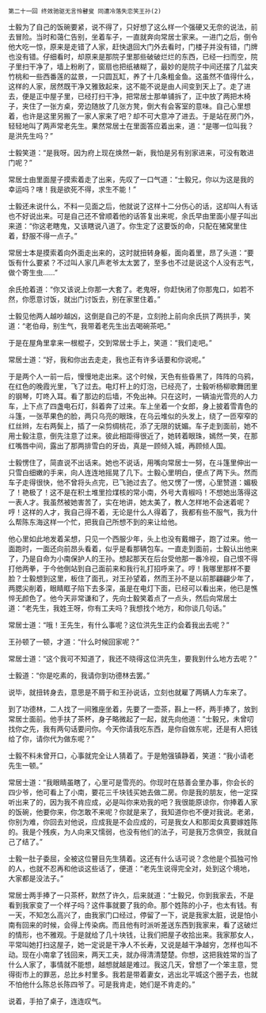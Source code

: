     第二十一回 终效驰驱无言怜瞽叟 同遭冷落失恋笑王孙(2) 

   士毅为了自己的饭碗要紧，说不得了，只好想了这么样一个强硬又无奈的说法，前去冒险。当时和蔼仁告别，坐着车子，一直就奔向常居士家来。一进门之后，倒令他大吃一惊，原来是走错了人家，赶快退回大门外去看时，门楼子并没有错，门牌也没有错。仔细看时，却原来是那院子里那些破破烂烂的东西，已经一扫而空，院子里扫干净了，墙上粉刷了，窗扇也把纸裱糊了，最妙的是院子中间还摆了几盆夹竹桃和一些西番莲的盆景，一只圆瓦缸，养了十几条粗金鱼。这虽然不值得什么，这样的人家，居然既干净又雅致起来，这不能不说是由人间变到天上了。走了进去，便是正中屋子里，已经打扫干净，把常居士那单铺拆了，正中放了两把木椅子，夹住了一张方桌，旁边随放了几张方凳，倒大有会客室的意味。自己心里想着，也许是这里另搬了一家人家来了吧？却不可大意冲了进去。于是站在房门外，轻轻地叫了两声常老先生。果然常居士在里面答应着出来，道：“是哪一位叫我？是洪先生吗？”

   士毅笑道：“是我呀。因为府上现在焕然一新，我怕是另有别家进来，可没有敢进门呢？”

   常居士由里面屋子摸索着走了出来，先叹了一口气道：“士毅兄，你以为这是我的幸运吗？嗐！我是欲死不得，求生不能！”

   士毅还未说什么，不料一见面之后，他就说了这样十二分伤心的话，这却叫人有话也不好说出来。可是自己还不曾顺着他的话答复出来呢，余氏早由里面小屋子叫出来道：“你这老瞎鬼，又该瞎说八道了。你生定了这要饭的命，只配在猪窝里住着，舒服不得一点子。”

   常居士本是摸索着向外面走出来的，这时就扭转身躯，面向着里，昂了头道：“要饭有什么要紧？不过叫人家几声老爷太太罢了，至多也不过是说这个人没有志气，做个寄生虫……”

   余氏抢着道：“你又该说上你那一大套了。老鬼呀，你赶快闭了你那鬼口，如若不然，你愿意讨饭，就出门讨饭去，别在家里住着。”

   士毅见他两人越吵越凶，这倒是自己的不是，立刻抢上前向余氏拱了两拱手，笑道：“老伯母，别生气，我带着老先生出去喝碗茶吧。”

   于是在屋角里拿来一根棍子，交到常居士手上，笑道：“我们走吧。”

   常居士道：“好，我和你出去走走，我也正有许多话要和你说呢。”

   于是两个人一前一后，慢慢地走出来。这个时候，天色有些昏黑了，阵阵的乌鸦，在红色的晚霞光里，飞了过去。电灯杆上的灯泡，已经亮了，士毅听杨柳歌舞团里的钢琴，叮咚入耳。看了那边的后墙，不免出神。只在这时，一辆油光雪亮的人力车，上下点了四盏电石灯，斜着奔了过来。车上坐着一个女郎，身上披着雪青色的斗篷，一张苹果色的脸，两只乌亮的眼珠，在乌云堆似的头发上，绕了一匝窄窄的红丝辫，左右两鬓上，插了一朵剪绸桃花，添了无限的妩媚。车子走到面前，她不用士毅注意，倒先注意了过来。彼此相距得很近了，她转着眼珠，嫣然一笑，在那红嘴唇中间，露出了那两排雪白的牙齿，真是一顾倾入城，再顾倾人国。

   士毅愣住了，简直说不出话来。她也不说话，用嘴向常居士一努，在斗篷里伸出一只雪白细嫩的手来，向人连连地摇晃了几下。士毅心里明白，便点了两下头。然而车子走得很快，他不曾将头点完，已飞驰过去了。他又愣了一愣，心里赞道：媚极了！艳极了！这不是在积土堆里捡煤核的常小南，外号大青椒吗！不想她出落得这一表人才。我虽然被她害苦了，实在地讲，她太美了，教人怎样地不会迷着呢？哼！这样的人才，我自己得不着，无论是什么人得着了，我都有些不服气，我为什么帮陈东海这样一个忙，把我自己所想不到的来让给他。

   他心里如此地发着呆想，只见一个西服少年，头上也没有戴帽子，跑了过来。他一面跑时，一面还向前昂头看着，似乎是看那辆包车。一直走到面前，士毅认出他来了，乃是自命为小南保护人的王孙。想起那天在后台受他那一番冷视，自己恨不得打他两拳，于今他倒站到自己面前来和我行礼打招呼来了。哼！我哪里那样不要脸？士毅想到这里，板住了面孔，对王孙望着，然而王孙不是以前那翩翩少年了，两腮尖削着，眼睛眶子陷下去多深，虽是在电灯下面，已经可以看出来，他已是憔悴无颜色了。他今天非常谦和了，先向士毅笑着点了一点头，然后向常居士道：“老先生，我姓王呀，你有工夫吗？我想找个地方，和你谈几句话。”

   常居士道：“哦！王先生，有什么事呢？这位洪先生正约会着我出去呢？”

   王孙顿了一顿，才道：“什么时候回家呢？”

   常居士道：“这个我可不知道了，我还不晓得这位洪先生，要我到什么地方去呢？”

   士毅道：“你是吃素的，我请你到功德林去罢。”

   说毕，就扭转身去，意思是不屑于和王孙说话，立刻也就雇了两辆人力车来了。

   到了功德林，二人找了一间雅座坐着，先要了一壶茶，斟上一杯，两手捧了，放到常居士面前。他手扶了茶杯，身子略微起了一起，就先向他道：“士毅兄，未曾叨找你之先，我有两句话要问你。今天你请我吃东西，是你自做东呢，还是有人把钱给了你，请你代为做东呢？”

   士毅不料未曾开口，心事就完全让人猜着了。于是勉强镇静着，笑道：“我小请老先生一顿。”

   常居士道：“我眼睛虽瞎了，心里可是雪亮的。你现时在慈善会里办事，你会长的四少爷，他可看上了小南，要花三千块钱买她去做二房。你是我的朋友，他一定探听出来了的，因为我不肯应成，必是叫你来劝我的吧？我很能原谅你，你捧着人家的饭碗，他要你来，你怎敢不来呢？你就是来了，我知道你也不便对我说。老弟，你别为难，你回去对他说，应成我是不会应成的，可是我女人和那闺女真要嫁姓陈的。我是个残疾，为人向来又懦弱，也没有他们的法子，可是我万念俱空，我就自己了结了。”

   士毅一肚子委屈，全被这位瞽目先生猜着。这还有什么话可说？念他是个孤独可怜的人，也就不忍再和他谈这些话了，便道：“老先生说得完全对，处到这个境地，大家都是没法子。”

   常居士两手捧了一只茶杯，默然了许久，后来就道：“士毅兄，你到我家去，不是看到我家变了一个样子吗？这件事就要了我的命。那个姓陈的小子，也太有钱。有一天，不知怎么高兴了，由我家门口经过，停留了一下，说是我家太脏，说是怕小南有回来的时候，会得上传染病。而且他有时派听差送东西到我家来，看了这破烂的情形，也不雅观。于是就给了几十块钱，让我们把屋子收拾出来。我家那女人，平常叫她打扫这屋子，她一定说是干净人不长寿，又说是越干净越穷，怎样也叫不动。现在小南拿了钱回来，两天工夫，就办得清清楚楚。你想，这把我姓常的当了什么人家了，事情就不能想，越想就越是难过。我这几天，曾想了一个笨主意，觉得街市上的罪恶，总比乡村里多。我若是带着妻女，逃出北平城这个圈子去，也就不怕他什么陈总长陈四爷了。可是我肯走，她们是不肯走的。”

   说着，手拍了桌子，连连叹气。

